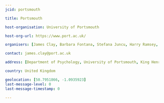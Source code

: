 ```yaml
---
jcid: portsmouth

title: Portsmouth

host-organisation: University of Portsmouth

host-org-url: https://www.port.ac.uk/

organisers: [James Clay, Barbara Fontana, Stefana Juncu, Harry Ramsey, Jennifer Burkhardt] 

contact: james.clay@port.ac.uk

address: [Department of Psychology, University of Portsmouth, King Henry Building, PO1 2DY, Hampshire]

country: United Kingdom

geolocation: [50.7951866, -1.0935923]
last-message-level: 0
last-message-timestamp: 0

---
```


